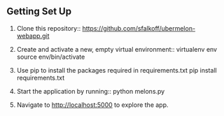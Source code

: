 Getting Set Up
--------------

1. Clone this repository::
      https://github.com/sfalkoff/ubermelon-webapp.git

2. Create and activate a new, empty virtual environment::
      virtualenv env
      source env/bin/activate

3. Use pip to install the packages required in requirements.txt 
      pip install requirements.txt

4. Start the application by running::
      python melons.py

5. Navigate to [http://localhost:5000](http://localhost:5000) to explore the app.


